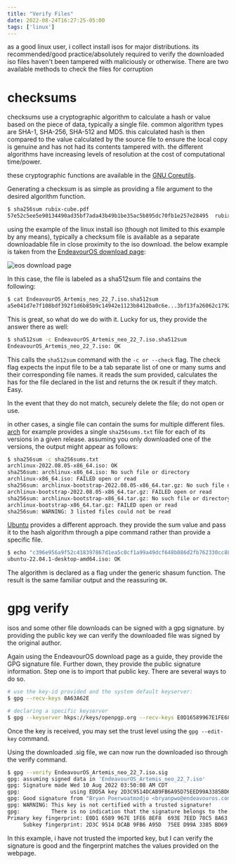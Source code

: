 ```yaml
---
title: "Verify Files"
date: 2022-08-24T16:27:25-05:00
tags: ['linux']
---
```


as a good linux user, i collect install isos for major distributions. its recommended/good practice/absolutely required to verify the downloaded iso files haven't been tampered with maliciously or otherwise. There are two available methods to check the files for corruption

# checksums
checksums use a cryptographic algorithm to calculate a hash or value based on the piece of data, typically a single file. common algorithm types are SHA-1, SHA-256, SHA-512 and MD5. this calculated hash is then compared to the value calculated by the source file to ensure the local copy is genuine and has not had its contents tampered with. the different algorithms have increasing levels of resolution at the cost of computational time/power.

these cryptographic functions are available in the [GNU Coreutils](https://github.com/coreutils/coreutils). 

Generating a checksum is as simple as providing a file argument to the desired algorithm function.

```bash
$ sha256sum rubix-cube.pdf 
57e52c5ee5e90134490ad35bf7ada43b49b1be35ac5b895dc70fb1e257e28495  rubix-cube.pdf
```

using the example of the linux install iso (though not limited to this example by any means), typically a checksum file is available as a separate downloadable file in close proximity to the iso download. the below example is taken from the [EndeavourOS download page](https://endeavouros.com/latest-release/):

![eos download page](/img/eos_dl.png)

In this case, the file is labeled as a sha512sum file and contains the following:
```bash
$ cat EndeavourOS_Artemis_neo_22_7.iso.sha512sum 
a5e041d7e7f108bdf392f1d6b85b9c14942e1123b8412ba0c6e...3bf13fa26062c1792cb9af2940b  EndeavourOS_Artemis_neo_22_7.iso
```

This is great, so what do we do with it. Lucky for us, they provide the answer there as well: 

```bash
$ sha512sum -c EndeavourOS_Artemis_neo_22_7.iso.sha512sum
EndeavourOS_Artemis_neo_22_7.iso: OK
```
This calls the `sha512sum` command with the `-c or --check` flag. The check flag expects the input file to be a tab separate list of one or many sums and their corresponding file names. it reads the sum provided, calculates the has for the file declared in the list and returns the `OK` result if they match. Easy. 

In the event that they do not match, securely delete the file; do not open or use.


in other cases, a single file can contain the sums for multiple different files. [arch](https://mirrors.mit.edu/archlinux/iso/latest/) for example provides a single `sha256sums.txt` file for each of its versions in a given release. assuming you only downloaded one of the versions, the output might appear as follows:
```bash 
$ sha256sum -c sha256sums.txt 
archlinux-2022.08.05-x86_64.iso: OK
sha256sum: archlinux-x86_64.iso: No such file or directory
archlinux-x86_64.iso: FAILED open or read
sha256sum: archlinux-bootstrap-2022.08.05-x86_64.tar.gz: No such file or directory
archlinux-bootstrap-2022.08.05-x86_64.tar.gz: FAILED open or read
sha256sum: archlinux-bootstrap-x86_64.tar.gz: No such file or directory
archlinux-bootstrap-x86_64.tar.gz: FAILED open or read
sha256sum: WARNING: 3 listed files could not be read

```

[Ubuntu](https://ubuntu.com/download/desktop) provides a different approach. they provide the sum value and pass it to the hash algorithm through a pipe command rather than provide a specific file. 

```bash
$ echo "c396e956a9f52c418397867d1ea5c0cf1a99a49dcf648b086d2fb762330cc88d *ubuntu-22.04.1-desktop-amd64.iso" | shasum -a 256 --check
ubuntu-22.04.1-desktop-amd64.iso: OK
```
The algorithm is declared as a flag under the generic shasum function. The result is the same familiar output and the reassuring `OK`.

# gpg verify

isos and some other file downloads can be signed with a gpg signature. by providing the public key we can verify the downloaded file was signed by the original author. 

Again using the EndeavourOS download page as a guide, they provide the GPG signature file. Further down, they provide the public signature information. Step one is to import that public key. There are several ways to do so. 

```bash
# use the key-id provided and the system default keyserver:
$ gpg --recv-keys 8A63A62E

# declaring a specific keyserver
$ gpg --keyserver hkps://keys/openpgp.org --recv-keys E0D16589967E1FE68EF8693E7EED78C58A63A62E
```

Once the key is received, you may set the trust level using the `gpg --edit-key` command. 

Using the downloaded .sig file, we can now run the downloaded iso through the verify command.

```bash
$ gpg --verify EndeavourOS_Artemis_neo_22_7.iso.sig 
gpg: assuming signed data in 'EndeavourOS_Artemis_neo_22_7.iso'
gpg: Signature made Wed 10 Aug 2022 03:50:08 AM CDT
gpg:                using EDDSA key 2D3C9514DCAB9FB6A95D75EED99A3385BD695FF7
gpg: Good signature from "Bryan Poerwoatmodjo <bryanpwo@endeavouros.com>" [unknown]
gpg: WARNING: This key is not certified with a trusted signature!
gpg:          There is no indication that the signature belongs to the owner.
Primary key fingerprint: E0D1 6589 967E 1FE6 8EF8  693E 7EED 78C5 8A63 A62E
     Subkey fingerprint: 2D3C 9514 DCAB 9FB6 A95D  75EE D99A 3385 BD69 5FF7
```
In this example, i have not trusted the imported key, but I can verify the signature is good and the fingerprint matches the values provided on the webpage. 

